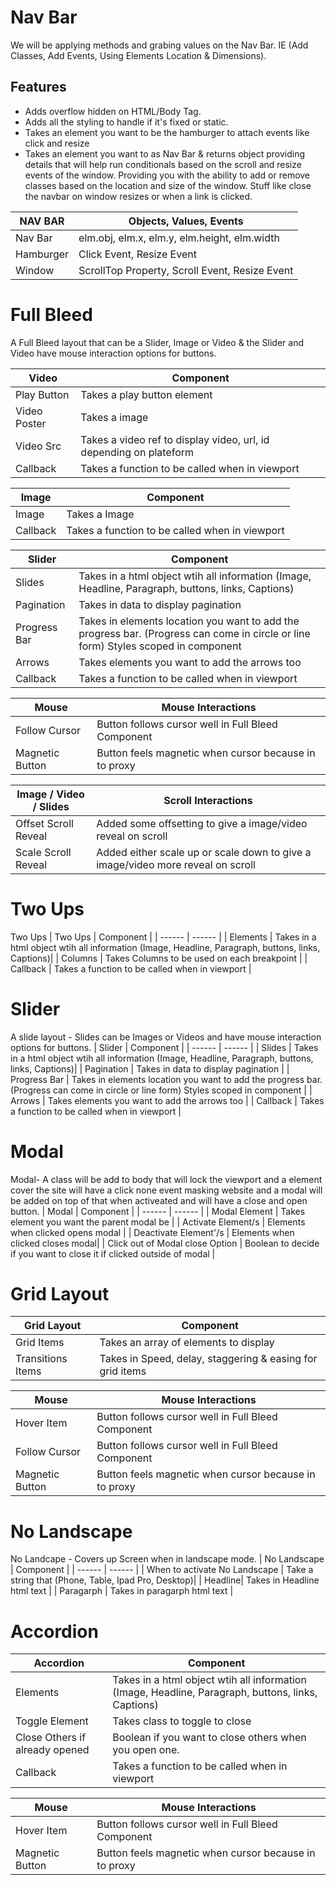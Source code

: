 # Nav Bar
We will be applying methods and grabing values on the Nav Bar. IE (Add Classes, Add Events, Using Elements Location & Dimensions).

## Features
- Adds overflow hidden on HTML/Body Tag.
- Adds all the styling to handle if it's fixed or static.
- Takes an element you want to be the hamburger to attach events like click and resize
- Takes an element you want to as Nav Bar & returns object providing details that will help run conditionals based on the scroll and resize events of the window. Providing you with the ability to add or remove classes based on the location and size of the window. Stuff like close the navbar on window resizes or when a link is clicked.


| NAV BAR | Objects, Values, Events |
| ------ | ------ |
| Nav Bar | elm.obj, elm.x, elm.y, elm.height, elm.width |
| Hamburger | Click Event, Resize Event |
| Window | ScrollTop Property, Scroll Event, Resize Event |



# Full Bleed
A Full Bleed layout that can be a Slider, Image or Video & the Slider and Video have mouse interaction options for buttons.

| Video | Component |
| ------ | ------ |
| Play Button | Takes a play button element |
| Video Poster | Takes a image |
| Video Src | Takes a video ref to display video, url, id depending on plateform |
| Callback | Takes a function to be called when in viewport |

| Image | Component |
| ------ | ------ |
| Image | Takes a Image |
| Callback | Takes a function to be called when in viewport |

| Slider |  Component |
| ------ | ------ |
| Slides | Takes in a html object wtih all information (Image, Headline, Paragraph, buttons, links, Captions)|
| Pagination | Takes in data to display pagination |
| Progress Bar | Takes in elements location you want to add the progress bar. (Progress can come in circle or line form)  Styles scoped in component |
| Arrows | Takes elements you want to add the arrows too |
| Callback | Takes a function to be called when in viewport |


| Mouse | Mouse Interactions  |
| ------ | ------ |
| Follow Cursor | Button follows cursor well in Full Bleed Component |
| Magnetic Button | Button feels  magnetic when cursor because in to proxy |


| Image / Video / Slides | Scroll Interactions  |
| ------ | ------ |
| Offset Scroll Reveal | Added some offsetting to give a image/video reveal on scroll |
| Scale Scroll Reveal | Added either scale up or scale down to give a image/video more reveal on scroll |


# Two Ups
Two Ups 
| Two Ups |  Component |
| ------ | ------ |
| Elements | Takes in a html object wtih all information (Image, Headline, Paragraph, buttons, links, Captions)|
| Columns | Takes Columns to be used on each breakpoint |
| Callback | Takes a function to be called when in viewport |

# Slider
A slide layout - Slides can be Images or Videos and have mouse interaction options for buttons.
| Slider |  Component |
| ------ | ------ |
| Slides | Takes in a html object wtih all information (Image, Headline, Paragraph, buttons, links, Captions)|
| Pagination | Takes in data to display pagination |
| Progress Bar | Takes in elements location you want to add the progress bar. (Progress can come in circle or line form)  Styles scoped in component |
| Arrows | Takes elements you want to add the arrows too |
| Callback | Takes a function to be called when in viewport |


# Modal
Modal- A class will be add to body that will lock the viewport and a element cover the site will have a click none event masking website and a modal will be added on top of that when activeated and will have a close and open button.
| Modal |  Component |
| ------ | ------ |
| Modal Element | Takes element you want the parent modal be |
| Activate Element/s | Elements when clicked opens modal |
| Deactivate Element'/s | Elements when clicked closes modal|
| Click out of Modal close Option | Boolean to decide if you want to close it if clicked outside of modal |

# Grid Layout
| Grid Layout |  Component |
| ------ | ------ |
| Grid Items | Takes an array of elements to display |
| Transitions Items | Takes in Speed, delay, staggering & easing for grid items |

| Mouse | Mouse Interactions  |
| ------ | ------ |
| Hover Item | Button follows cursor well in Full Bleed Component |
| Follow Cursor | Button follows cursor well in Full Bleed Component |
| Magnetic Button | Button feels  magnetic when cursor because in to proxy |



# No Landscape
No Landcape - Covers up Screen when in landscape mode.
| No Landscape |  Component |
| ------ | ------ |
| When to activate No Landscape | Take a string that (Phone, Table, Ipad Pro, Desktop)|
| Headline| Takes in Headline html text |
| Paragarph | Takes in paragarph html text |

# Accordion
| Accordion |  Component |
| ------ | ------ |
| Elements | Takes in a html object wtih all information (Image, Headline, Paragraph, buttons, links, Captions)|
| Toggle Element | Takes class to toggle to close |
| Close Others if already opened | Boolean if you want to close others when you open one. |
| Callback | Takes a function to be called when in viewport |

| Mouse | Mouse Interactions  |
| ------ | ------ |
| Hover Item | Button follows cursor well in Full Bleed Component |
| Magnetic Button | Button feels  magnetic when cursor because in to proxy |



